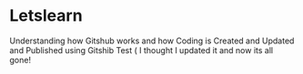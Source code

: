 # Letslearn
Understanding how Gitshub works and how Coding is Created and Updated and Published using Gitshib
Test ( I thought I updated it and now its all gone!
